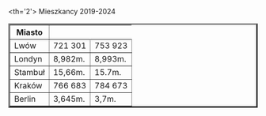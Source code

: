 
<html>

<head>

</head>

<body>

<table border='3'>


<tr>

<th>
Miasto
</th>

<th='2'>
Mieszkancy 2019-2024
</th>


</tr>

<tr>

<td>
Lwów
</td>

<td>
721 301
</td>

<td>
753 923
</td>

</tr>


<tr>

<td>
Londyn
</td>

<td>
8,982m.
</td>

<td>
8,993m.
</td>


</tr>



<tr>

<td>
Stambuł 
</td>

<td>
15,66m.
</td>

<td>
15.7m.
</td>


</tr>



<tr>

<td>
Kraków 
</td>

<td>
766 683
</td>

<td>
784 673
</td>



</tr>


<tr>

<td>
Berlin
</td>



<td>
3,645m.
</td>

<td>
3,7m.
</td>

</tr>


</table>

</body>



</html>

